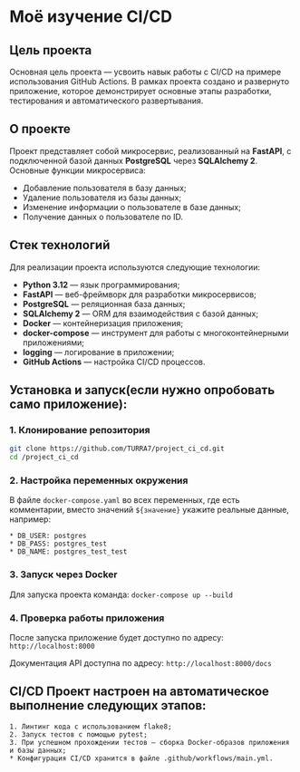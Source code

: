 # Моё изучение CI/CD

## Цель проекта

Основная цель проекта — усвоить навык работы с CI/CD на примере использования GitHub Actions. В рамках проекта создано и развернуто приложение, которое демонстрирует основные этапы разработки, тестирования и автоматического развертывания.

## О проекте

Проект представляет собой микросервис, реализованный на **FastAPI**, с подключенной базой данных **PostgreSQL** через **SQLAlchemy 2**. Основные функции микросервиса:

- Добавление пользователя в базу данных;
- Удаление пользователя из базы данных;
- Изменение информации о пользователе в базе данных;
- Получение данных о пользователе по ID.

## Стек технологий

Для реализации проекта используются следующие технологии:

- **Python 3.12** — язык программирования;
- **FastAPI** — веб-фреймворк для разработки микросервисов;
- **PostgreSQL** — реляционная база данных;
- **SQLAlchemy 2** — ORM для взаимодействия с базой данных;
- **Docker** — контейнеризация приложения;
- **docker-compose** — инструмент для работы с многоконтейнерными приложениями;
- **logging** — логирование в приложении;
- **GitHub Actions** — настройка CI/CD процессов.

## Установка и запуск(если нужно опробовать само приложение):

### 1. Клонирование репозитория

```bash
git clone https://github.com/TURRA7/project_ci_cd.git
cd /project_ci_cd
```

### 2. Настройка переменных окружения

В файле ```docker-compose.yaml``` во всех переменных, где есть комментарии, вместо значений ```${значение}``` укажите реальные данные, например:

    * DB_USER: postgres
    * DB_PASS: postgres_test
    * DB_NAME: postgres_test_test


### 3. Запуск через Docker
Для запуска проекта команда: ```docker-compose up --build```

### 4. Проверка работы приложения
После запуска приложение будет доступно по адресу: ```http://localhost:8000```

Документация API доступна по адресу: ```http://localhost:8000/docs```

## CI/CD Проект настроен на автоматическое выполнение следующих этапов:

    1. Линтинг кода с использованием flake8;
    2. Запуск тестов с помощью pytest;
    3. При успешном прохождении тестов — сборка Docker-образов приложения и базы данных;
    * Конфигурация CI/CD хранится в файле .github/workflows/main.yml.